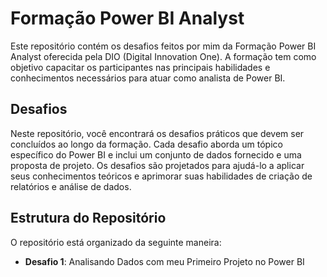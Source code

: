 # Formação Power BI Analyst

Este repositório contém os desafios feitos por mim da Formação Power BI Analyst oferecida pela DIO (Digital Innovation One). A formação tem como objetivo capacitar os participantes nas principais habilidades e conhecimentos necessários para atuar como analista de Power BI.

## Desafios

Neste repositório, você encontrará os desafios práticos que devem ser concluídos ao longo da formação. Cada desafio aborda um tópico específico do Power BI e inclui um conjunto de dados fornecido e uma proposta de projeto. Os desafios são projetados para ajudá-lo a aplicar seus conhecimentos teóricos e aprimorar suas habilidades de criação de relatórios e análise de dados.

## Estrutura do Repositório

O repositório está organizado da seguinte maneira:

- **Desafio 1**: Analisando Dados com meu Primeiro Projeto no Power BI
